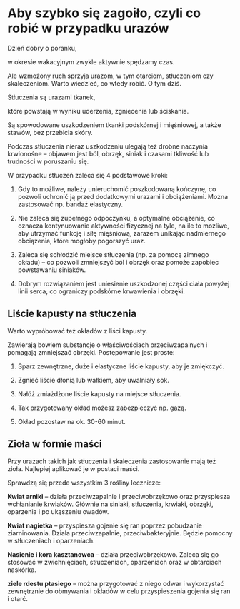 # Aby szybko się zagoiło, czyli co robić w przypadku urazów

Dzień dobry o poranku,

w okresie wakacyjnym zwykle aktywnie spędzamy czas.

Ale wzmożony ruch sprzyja urazom, w tym otarciom, stłuczeniom czy skaleczeniom. Warto wiedzieć, co wtedy robić. O tym dziś.

Stłuczenia są urazami tkanek,

które powstają w wyniku uderzenia, zgniecenia lub ściskania.

Są spowodowane uszkodzeniem tkanki podskórnej i mięśniowej, a także stawów, bez przebicia skóry.

Podczas stłuczenia nieraz uszkodzeniu ulegają też drobne naczynia krwionośne – objawem jest ból, obrzęk, siniak i czasami tkliwość lub trudności w poruszaniu się.

W przypadku stłuczeń zaleca się 4 podstawowe kroki:

1. Gdy to możliwe, należy unieruchomić poszkodowaną kończynę, co pozwoli uchronić ją przed dodatkowymi urazami i obciążeniami. Można zastosować np. bandaż elastyczny.

2. Nie zaleca się zupełnego odpoczynku, a optymalne obciążenie, co oznacza kontynuowanie aktywności fizycznej na tyle, na ile to możliwe, aby utrzymać funkcję i siłę mięśniową, zarazem unikając nadmiernego obciążenia, które mogłoby pogorszyć uraz.

3. Zaleca się schłodzić miejsce stłuczenia (np. za pomocą zimnego okładu) – co pozwoli zmniejszyć ból i obrzęk oraz pomoże zapobiec powstawaniu siniaków.

4. Dobrym rozwiązaniem jest uniesienie uszkodzonej części ciała powyżej linii serca, co ograniczy podskórne krwawienia i obrzęki.

## Liście kapusty na stłuczenia

Warto wypróbować też okładów z liści kapusty.

Zawierają bowiem substancje o właściwościach przeciwzapalnych i pomagają zmniejszać obrzęki. Postępowanie jest proste:

1. Sparz zewnętrzne, duże i elastyczne liście kapusty, aby je zmiękczyć.

2. Zgnieć liście dłonią lub wałkiem, aby uwalniały sok.

3. Nałóż zmiażdżone liście kapusty na miejsce stłuczenia.

4. Tak przygotowany okład możesz zabezpieczyć np. gazą.

5. Okład pozostaw na ok. 30-60 minut.

## Zioła w formie maści

Przy urazach takich jak stłuczenia i skaleczenia zastosowanie mają też zioła. Najlepiej aplikować je w postaci maści.

Sprawdzą się przede wszystkim 3 rośliny lecznicze:

**Kwiat arniki** – działa przeciwzapalnie i przeciwobrzękowo oraz przyspiesza wchłanianie krwiaków. Głównie na siniaki, stłuczenia, krwiaki, obrzęki, oparzenia i po ukąszeniu owadów.

**Kwiat nagietka** – przyspiesza gojenie się ran poprzez pobudzanie ziarninowania. Działa przeciwzapalnie, przeciwbakteryjnie. Będzie pomocny w stłuczeniach i oparzeniach.

**Nasienie i kora kasztanowca** – działa przeciwobrzękowo. Zaleca się go stosować w zwichnięciach, stłuczeniach, oparzeniach oraz w obtarciach naskórka.

**ziele rdestu ptasiego** – można przygotować z niego odwar i wykorzystać zewnętrznie do obmywania i okładów w celu przyspieszenia gojenia się ran i otarć.

